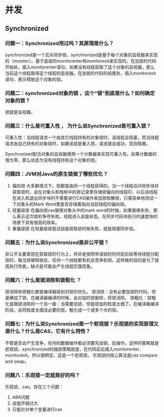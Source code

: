 # 并发 

## Synchronized

### 问题一：Synchronized用过吗？其原理是什么？
synchronized是一个互斥同步锁，synchronized是基于每个对象的监视器来实现的（monitor）。基于底层的monitorenter和monitorexit来实现的。在加锁的代码开始处，插入monitorenter语句，如果没有线程获取了这个对象的监视器，那么当前这个线程取得这个线程的监视器。在加锁的代码的结尾处，插入monitorexit语句，表示释放这个对象的锁。

### 问题二：synchronized对象的锁 ，这个“锁”到底是什么？如何确定对象的锁？
锁就是监视器。

### 问题三：什么是可重入性 ， 为什么说Synchronized是可重入锁？
可重入性：当线程请求一个由其它线程持有的对象锁时，该线程会阻塞，而当线程请求由自己持有的对象锁时，如果该锁是重入锁，请求就会成功，否则阻塞。

Synchronized配合对象的监视器使用一个计数器来实现可重入性。如果计数器的值为零，那么状态为没有线程持有这个对象的锁。

### 问题四：JVM对Java的原生锁做了哪些优化？
1. 偏向锁		大多数情况下，锁都是由同一个线程获得的。当一个线程访问同步块并获取锁时，会在对象头和栈帧中的锁记录里存储锁偏向的线程ID，以后该线程在进入和退出同步块时不需要进行CAS操作来加锁和解锁，只需简单地测试一下对象头的Mark Word里是否存储着指向当前线程的偏向锁。
2. 轻量级锁	在偏向锁cas替换对象头中的mark word的时候，如果替换失败，那么表示这次锁的争夺失败。线程进入自旋状态。在同步代码块执行的速度快的场景下具有很高的效率。
3. 重量级锁	在轻量级锁尝试自旋获取锁时候失败，就是阻塞同步锁。

### 问题五：为什么说Synchronized是非公平锁？
非公平主要表现在获取锁的行为上，并非是按照申请锁的时间前后给等待线程分配锁的，每当锁被释放后，任何一个线程都有机会竞争到锁，这样做的目的是为了提高执行性能，缺点是可能会产生线程饥饿现象。

### 问题六：什么是锁消除和锁粗化 ？
锁消除和锁粗化都是编译器级别对锁的优化。
锁消除：没有必要加锁的代码，但是确加了锁，在编译器编译的时候，会对加的锁删除，将锁消除。
锁粗化：锁粗化是跟锁消除的一个另一面：当需要加锁，但是锁加的粒度太细了。在编译器编译阶段，会将粒度太细没必要的锁，粗化成一个或多个大的锁。

### 问题七：为什么说Synchronized是一个悲观锁？乐观锁的实现原理又是什么？什么是CAS，它有什么特性？
不管是否会产生竞争，任何的数据操作都必须要先加锁、后操作。这样的策略就是悲观锁。synchronized的枷锁策略就是，在代码前后插入monitorenter、monitorexit。所以很明显，这是一个悲观锁。
乐观锁的核心算法是cas compare and swap。

### 问题八：乐观锁一定就是好的吗？

乐观锁，cas。存在三个问题：
1. ABA问题
2. 自旋开销过大
3. 只能针对单个变量进行cas


